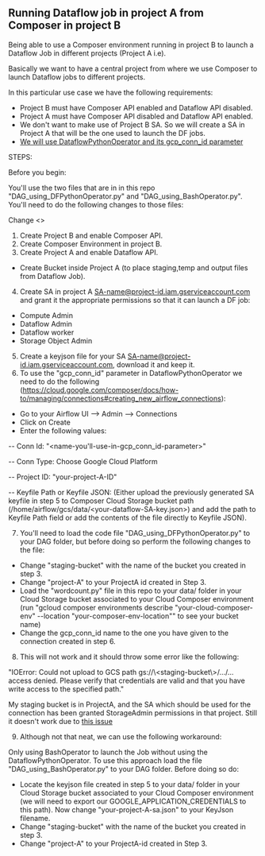 <h2>Running Dataflow job in project A from Composer in project B</h2>

Being able to use a Composer environment running in project B to launch a Dataflow Job in different projects (Project A i.e).

Basically we want to have a central project from where we use Composer to launch Dataflow jobs to different projects.


In this particular use case we have the following requirements:
<ul>
<li> Project B must have Composer API enabled and Dataflow API disabled.</li>
    <li> Project A must have Composer API disabled and Dataflow API enabled.</li>
<li> We don't want to  make use of Project B SA. So we will create a SA in Project A that will be the one used to launch the DF jobs.</li>
<li><a href=https://airflow.apache.org/integration.html#dataflowpythonoperator>We will use DataflowPythonOperator and its gcp_conn_id parameter </a> </li>
</ul>

STEPS:

Before you begin:

You'll use the two files that are in in this repo "DAG_using_DFPythonOperator.py" and "DAG_using_BashOperator.py". You'll need to do the following changes to those files:

Change <>

1. Create Project B and enable Composer API.
2. Create Composer Environment in project B.
3. Create Project A and enable Dataflow API.
- Create Bucket inside Project A (to place staging,temp and output files from Dataflow Job).

4. Create SA in project A <SA-name@project-id.iam.gserviceaccount.com> and grant it the appropriate permissions so that it can launch a DF job:
<ul>
<li>Compute Admin</li>
<li>Dataflow Admin</li>
<li>Dataflow worker</li>
<li>Storage Object Admin</li>
</ul>

5. Create a keyjson file for your SA <SA-name@project-id.iam.gserviceaccount.com>, download it and keep it. 
6. To use the "gcp_conn_id" parameter in DataflowPythonOperator we need to do the following (https://cloud.google.com/composer/docs/how-to/managing/connections#creating_new_airflow_connections):

- Go to your Airflow UI --> Admin --> Connections
- Click on Create
- Enter the following values:

-- Conn Id: "<name-you'll-use-in-gcp_conn_id-parameter>"

-- Conn Type: Choose Google Cloud Platform

-- Project ID: "your-project-A-ID"
    
-- Keyfile Path or Keyfile JSON: (Either upload the previously generated SA keyfile in step 5 to Composer Cloud Storage bucket path (/home/airflow/gcs/data/<your-dataflow-SA-key.json>) and add the path to Keyfile Path field or add the contents of the file directly to Keyfile JSON).

7. You'll need to load the code file "DAG_using_DFPythonOperator.py" to your DAG folder, but before doing so perform the following changes to the file:
- Change "staging-bucket" with the name of the bucket you created in step 3.
- Change "project-A" to your ProjectA id created in Step 3.
- Load the "wordcount.py" file in this repo to your data/ folder in your Cloud Storage bucket associated to your Cloud Composer environment (run "gcloud composer environments describe "your-cloud-composer-env" --location "your-composer-env-location"" to see your bucket name) 
- Change the gcp_conn_id name to the one you have given to the connection created in step 6.

8. This will not work and it should throw some error like the following:

"IOError: Could not upload to GCS path gs://\\<staging-bucket\\>/.../... access denied. Please verify that credentials are valid and that you have write access to the specified path."

My staging bucket is in ProjectA, and the SA which should be used for the connection has been granted StorageAdmin permissions in that project. Still it doesn't work due to <a href=https://issues.apache.org/jira/browse/AIRFLOW-2009>this issue</a>

9. Although not that neat, we can use the following workaround: 

Only using BashOperator to launch the Job without using the DataflowPythonOperator. To use this approach load the file "DAG_using_BashOperator.py" to your DAG folder. Before doing so do:


- Locate the keyjson file created in step 5 to your data/ folder in your Cloud Storage bucket associated to your Cloud Composer environment (we will need to export our GOOGLE_APPLICATION_CREDENTIALS to this path). Now change "your-project-A-sa.json" to your KeyJson filename.
- Change "staging-bucket" with the name of the bucket you created in step 3.
- Change "project-A" to your ProjectA-id created in Step 3.
